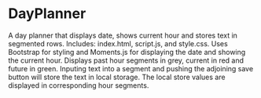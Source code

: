 # DayPlanner

A day planner that displays date, shows current hour and stores text in segmented rows. Includes: index.html, script.js, and style.css. Uses Bootstrap for styling and Moments.js for displaying the date and showing the current hour. Displays past hour segments in grey, current in red and future in green. Inputing text into a segment and pushing the adjoining save button will store the text in local storage. The local store values are displayed in corresponding hour segments.